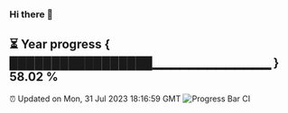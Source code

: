 ### Hi there 👋
⏳ Year progress { █████████████████▁▁▁▁▁▁▁▁▁▁▁▁▁ } 58.02 %
---
⏰ Updated on Mon, 31 Jul 2023 18:16:59 GMT
![Progress Bar CI](https://github.com/liununu/liununu/workflows/Progress%20Bar%20CI/badge.svg)
